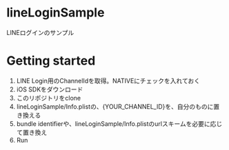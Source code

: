 # lineLoginSample
LINEログインのサンプル

# Getting started

1. LINE Login用のChannelIdを取得。NATIVEにチェックを入れておく
1. iOS SDKをダウンロード
1. このリポジトリをclone
1. lineLoginSample/Info.plistの、{YOUR_CHANNEL_ID}を、自分のものに置き換える
1. bundle identifierや、lineLoginSample/Info.plistのurlスキームを必要に応じて置き換え
1. Run
